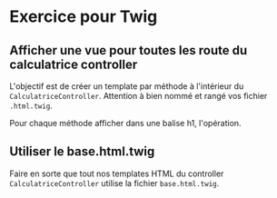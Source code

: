 # Exercice pour Twig

## Afficher une vue pour toutes les route du calculatrice controller

L'objectif est de créer un template par méthode à l'intérieur
du `CalculatriceController`. Attention à bien nommé et rangé
vos fichier `.html.twig`.

Pour chaque méthode afficher dans une balise h1, l'opération.

## Utiliser le base.html.twig

Faire en sorte que tout nos templates HTML du controller `CalculatriceController`
utilise la fichier `base.html.twig`.
